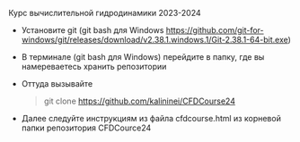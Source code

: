 Курс вычислительной гидродинамики 2023-2024

- Установите git (git bash для Windows https://github.com/git-for-windows/git/releases/download/v2.38.1.windows.1/Git-2.38.1-64-bit.exe)
- В терминале (git bash для Windows) перейдите в папку, где вы намереваетесь хранить репозитории
- Оттуда вызывайте 

  > git clone https://github.com/kalininei/CFDCourse24

- Далее следуйте инструкциям из файла cfdcourse.html из корневой папки репозитория CFDCource24
